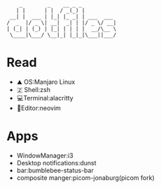         _        _    __ _ _
       | |      | |  / _(_) |
     __| |  ___ | |_| |_ _| | ___  ___
    /  _  |/ _ \| __|  _| | |/ _ \/ __|
    | (_| | (_) | |_| | | | |  __/\__ \
     \____|\___/ \__|_| |_|_|\___||___/

# Read
* ⛰ OS:Manjaro Linux
* 🇿 Shell:zsh
* 💻Terminal:alacritty
* 📝Editor:neovim

# Apps
* WindowManager:i3
* Desktop notifications:dunst
* bar:bumblebee-status-bar
* composite manger:picom-jonaburg(picom fork)

